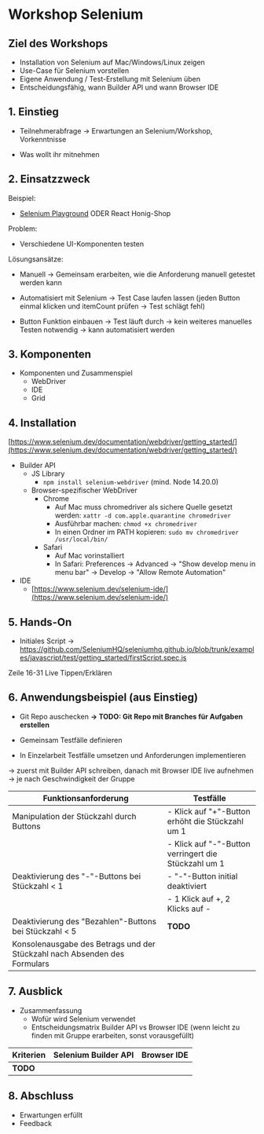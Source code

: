 # Workshop Selenium

## Ziel des Workshops

- Installation von Selenium auf Mac/Windows/Linux zeigen
- Use-Case für Selenium vorstellen
- Eigene Anwendung / Test-Erstellung mit Selenium üben
- Entscheidungsfähig, wann Builder API und wann Browser IDE

## 1. Einstieg

- Teilnehmerabfrage → Erwartungen an Selenium/Workshop, Vorkenntnisse

- Was wollt ihr mitnehmen

## 2. Einsatzzweck

Beispiel:

- [Selenium Playground](https://www.selenium.dev/selenium/web/web-form.html) ODER React Honig-Shop 

Problem:

- Verschiedene UI-Komponenten testen

Lösungsansätze:

- Manuell → Gemeinsam erarbeiten, wie die Anforderung manuell getestet werden kann

- Automatisiert mit Selenium → Test Case laufen lassen (jeden Button einmal klicken und itemCount prüfen → Test schlägt fehl)

- Button Funktion einbauen → Test läuft durch → kein weiteres manuelles Testen notwendig → kann automatisiert werden

## 3. Komponenten

- Komponenten und Zusammenspiel
  - WebDriver
  - IDE
  - Grid

## 4. Installation

[https://www.selenium.dev/documentation/webdriver/getting_started/](https://www.selenium.dev/documentation/webdriver/getting_started/)

- Builder API
  - JS Library
    - ```npm install selenium-webdriver``` (mind. Node 14.20.0)
  - Browser-spezifischer WebDriver
    - Chrome 
      - Auf Mac muss chromedriver als sichere Quelle gesetzt werden: ```xattr -d com.apple.quarantine chromedriver```
      - Ausführbar machen: ```chmod +x chromedriver```  
      - In einen Ordner im PATH kopieren: ```sudo mv chromedriver /usr/local/bin/```
    - Safari
      - Auf Mac vorinstalliert
      - In Safari: Preferences → Advanced → "Show develop menu in menu bar" → Develop → "Allow Remote Automation" 
- IDE
  - [https://www.selenium.dev/selenium-ide/](https://www.selenium.dev/selenium-ide/)

## 5. Hands-On

- Initiales Script → https://github.com/SeleniumHQ/seleniumhq.github.io/blob/trunk/examples/javascript/test/getting_started/firstScript.spec.js

Zeile 16-31 Live Tippen/Erklären

## 6. Anwendungsbeispiel (aus Einstieg)

- Git Repo auschecken **→ TODO: Git Repo mit Branches für Aufgaben erstellen**

- Gemeinsam Testfälle definieren

- In Einzelarbeit Testfälle umsetzen und Anforderungen implementieren

→ zuerst mit Builder API schreiben, danach mit Browser IDE live aufnehmen → je nach Geschwindigkeit der Gruppe

| **Funktionsanforderung**                                                  | **Testfälle**                                        |
|---------------------------------------------------------------------------|------------------------------------------------------|
| Manipulation der Stückzahl durch Buttons                                  | - Klick auf "+"-Button erhöht die Stückzahl um 1     |
|                                                                           | - Klick auf "-"-Button verringert die Stückzahl um 1 |
| Deaktivierung des "-"-Buttons bei Stückzahl \< 1                          | - "-"-Button initial deaktiviert                     |
|                                                                           | - 1 Klick auf +, 2 Klicks auf -                      |
| Deaktivierung des "Bezahlen"-Buttons bei Stückzahl \< 5                   | **TODO**                                             |
| Konsolenausgabe des Betrags und der Stückzahl nach Absenden des Formulars |

## 7. Ausblick

- Zusammenfassung
  - Wofür wird Selenium verwendet
  - Entscheidungsmatrix Builder API vs Browser IDE (wenn leicht zu finden mit Gruppe erarbeiten, sonst vorausgefüllt)

| **Kriterien** | **Selenium Builder API** | **Browser IDE** |
|---------------|--------------------------|-----------------|
| **TODO**      |

## 8. Abschluss

- Erwartungen erfüllt
- Feedback
